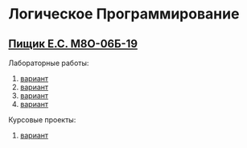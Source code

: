 # Логическое Программирование
## [Пищик Е.С. М8О-06Б-19](https://github.com/Pe4enIks/)
Лабораторные работы:
1. [вариант](/lp_exercise_01/)
2. [вариант](/lp_exercise_02/)
3. [вариант](/lp_exercise_03/)
4. [вариант](/lp_exercise_04/)

Курсовые проекты:
1. [вариант](/lp_kp_01/)
